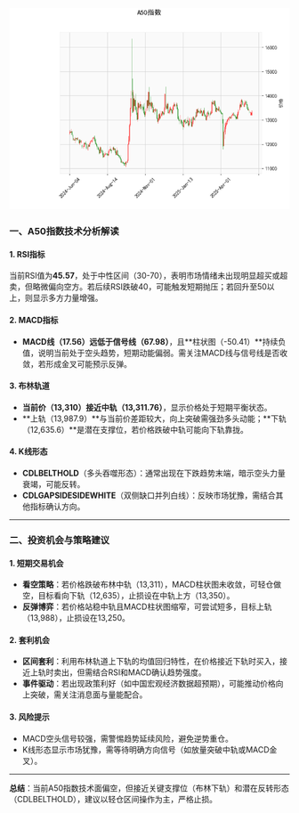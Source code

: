 ![图](A50.png)



### 一、A50指数技术分析解读

#### 1. **RSI指标**  
当前RSI值为**45.57**，处于中性区间（30-70），表明市场情绪未出现明显超买或超卖，但略微偏向空方。若后续RSI跌破40，可能触发短期抛压；若回升至50以上，则显示多方力量增强。

#### 2. **MACD指标**  
- **MACD线（17.56）**远低于**信号线（67.98）**，且**柱状图（-50.41）**持续负值，说明当前处于空头趋势，短期动能偏弱。需关注MACD线与信号线是否收敛，若形成金叉可能预示反弹。

#### 3. **布林轨道**  
- **当前价（13,310）**接近**中轨（13,311.76）**，显示价格处于短期平衡状态。  
- **上轨（13,987.9）**与当前价差距较大，向上突破需强劲多头动能；**下轨（12,635.6）**是潜在支撑位，若价格跌破中轨可能向下轨靠拢。

#### 4. **K线形态**  
- **CDLBELTHOLD**（多头吞噬形态）：通常出现在下跌趋势末端，暗示空头力量衰竭，可能反转。  
- **CDLGAPSIDESIDEWHITE**（双侧缺口并列白线）：反映市场犹豫，需结合其他指标确认方向。  

---

### 二、投资机会与策略建议

#### 1. **短期交易机会**  
- **看空策略**：若价格跌破布林中轨（13,311），MACD柱状图未收敛，可轻仓做空，目标看向下轨（12,635），止损设在中轨上方（13,350）。  
- **反弹博弈**：若价格站稳中轨且MACD柱状图缩窄，可尝试短多，目标上轨（13,988），止损设在13,250。

#### 2. **套利机会**  
- **区间套利**：利用布林轨道上下轨的均值回归特性，在价格接近下轨时买入，接近上轨时卖出，但需结合RSI和MACD确认趋势强度。  
- **事件驱动**：若出现政策利好（如中国宏观经济数据超预期），可能推动价格向上突破，需关注消息面与量能配合。

#### 3. **风险提示**  
- MACD空头信号较强，需警惕趋势延续风险，避免逆势重仓。  
- K线形态显示市场犹豫，需等待明确方向信号（如放量突破中轨或MACD金叉）。  

---

**总结**：当前A50指数技术面偏空，但接近关键支撑位（布林下轨）和潜在反转形态（CDLBELTHOLD），建议以轻仓区间操作为主，严格止损。